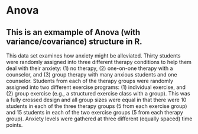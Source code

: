 # Anova 

## This is an exmample of Anova (with variance/covariance) structure in R.

This data set examines how anxiety might be alleviated. Thirty students were randomly assigned into three different therapy
conditions to help them deal with their anxiety: (1) no therapy, (2) one-on-one therapy with a counselor, and (3) group therapy with many anxious students
and one counselor. Students from each of the therapy groups were randomly assigned into two different exercise programs: (1) individual exercise,
and (2) group exercise (e.g., a structured exercise class with a group). This was a fully crossed design and all group sizes were equal in that there were 10 students in
each of the three therapy groups (5 from each exercise group) and 15 students in each of the two exercise groups (5 from each therapy group). Anxiety levels were
gathered at three different (equally spaced) time points. 
